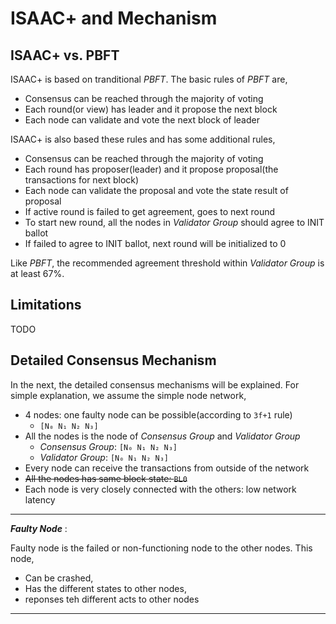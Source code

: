 # ISAAC+ and Mechanism

## ISAAC+ vs. PBFT

ISAAC+ is based on tranditional *PBFT*. The basic rules of *PBFT* are,

* Consensus can be reached through the majority of voting
* Each round(or view) has leader and it propose the next block
* Each node can validate and vote the next block of leader

ISAAC+ is also based these rules and has some additional rules,

* Consensus can be reached through the majority of voting
* Each round has proposer(leader) and it propose proposal(the transactions for next block)
* Each node can validate the proposal and vote the state result of proposal
* If active round is failed to get agreement, goes to next round
* To start new round, all the nodes in *Validator Group* should agree to INIT ballot
* If failed to agree to INIT ballot, next round will be initialized to 0

Like *PBFT*, the recommended agreement threshold within *Validator Group* is at least 67%.

## Limitations

TODO

## Detailed Consensus Mechanism

In the next, the detailed consensus mechanisms will be explained. For simple explanation, we assume the simple node network,

* 4 nodes: one faulty node can be possible(according to `3f+1` rule)
    - `[N₀ N₁ N₂ N₃]`
* All the nodes is the node of *Consensus Group* and *Validator Group*
    - *Consensus Group*: `[N₀ N₁ N₂ N₃]`
    - *Validator Group*: `[N₀ N₁ N₂ N₃]`
* Every node can receive the transactions from outside of the network
* ~~All the nodes has same block state: `BL0`~~
* Each node is very closely connected with the others: low network latency

---
***Faulty Node*** :

Faulty node is the failed or non-functioning node to the other nodes. This node,

* Can be crashed,
* Has the different states to other nodes,
* reponses teh different acts to other nodes

---
